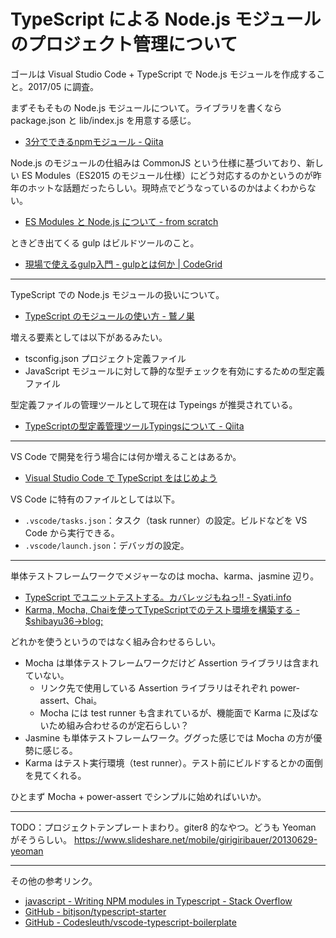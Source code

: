 # TypeScript による Node.js モジュールのプロジェクト管理について
ゴールは Visual Studio Code + TypeScript で Node.js モジュールを作成すること。2017/05 に調査。

まずそもそもの Node.js モジュールについて。ライブラリを書くなら package.json と lib/index.js を用意する感じ。
- [3分でできるnpmモジュール - Qiita](http://qiita.com/fnobi/items/f6b1574fb9f4518ed520)

Node.js のモジュールの仕組みは CommonJS という仕様に基づいており、新しい ES Modules（ES2015 のモジュール仕様）にどう対応するのかというのが昨年のホットな話題だったらしい。現時点でどうなっているのかはよくわからない。
- [ES Modules と Node.js について - from scratch](http://yosuke-furukawa.hatenablog.com/entry/2016/05/10/111102)

ときどき出てくる gulp はビルドツールのこと。
- [現場で使えるgulp入門 - gulpとは何か | CodeGrid](https://app.codegrid.net/entry/gulp-1)

---

TypeScript での Node.js モジュールの扱いについて。
- [TypeScript のモジュールの使い方 - 鷲ノ巣](http://tech.blog.aerie.jp/entry/2015/12/11/000000)

増える要素としては以下があるみたい。
- tsconfig.json プロジェクト定義ファイル
- JavaScript モジュールに対して静的な型チェックを有効にするための型定義ファイル

型定義ファイルの管理ツールとして現在は Typeings が推奨されている。
- [TypeScriptの型定義管理ツールTypingsについて - Qiita](http://qiita.com/literalice/items/d83249a5646abcb0bec6)

---

VS Code で開発を行う場合には何か増えることはあるか。
- [Visual Studio Code で TypeScript をはじめよう](https://r2.ag/vscode-typescript/)

VS Code に特有のファイルとしては以下。
- `.vscode/tasks.json`：タスク（task runner）の設定。ビルドなどを VS Code から実行できる。
- `.vscode/launch.json`：デバッガの設定。

---

単体テストフレームワークでメジャーなのは mocha、karma、jasmine 辺り。
- [TypeScript でユニットテストする。カバレッジもねっ!! - Syati.info](http://blog.syati.info/post/typescript_coverage/)
- [Karma, Mocha, Chaiを使ってTypeScriptでのテスト環境を構築する - $shibayu36->blog;](http://blog.shibayu36.org/entry/2016/04/12/180000)

どれかを使うというのではなく組み合わせるらしい。
- Mocha は単体テストフレームワークだけど Assertion ライブラリは含まれていない。
    - リンク先で使用している Assertion ライブラリはそれぞれ power-assert、Chai。
    - Mocha には test runner も含まれているが、機能面で Karma に及ばないため組み合わせるのが定石らしい？
- Jasmine も単体テストフレームワーク。ググった感じでは Mocha の方が優勢に感じる。
- Karma はテスト実行環境（test runner）。テスト前にビルドするとかの面倒を見てくれる。

ひとまず Mocha + power-assert でシンプルに始めればいいか。

---

TODO：プロジェクトテンプレートまわり。giter8 的なやつ。どうも Yeoman がそうらしい。
https://www.slideshare.net/mobile/girigiribauer/20130629-yeoman

---

その他の参考リンク。
- [javascript - Writing NPM modules in Typescript - Stack Overflow](http://stackoverflow.com/questions/30928253/writing-npm-modules-in-typescript)
- [GitHub - bitjson/typescript-starter](https://github.com/bitjson/typescript-starter)
- [GitHub - Codesleuth/vscode-typescript-boilerplate](https://github.com/Codesleuth/vscode-typescript-boilerplate)